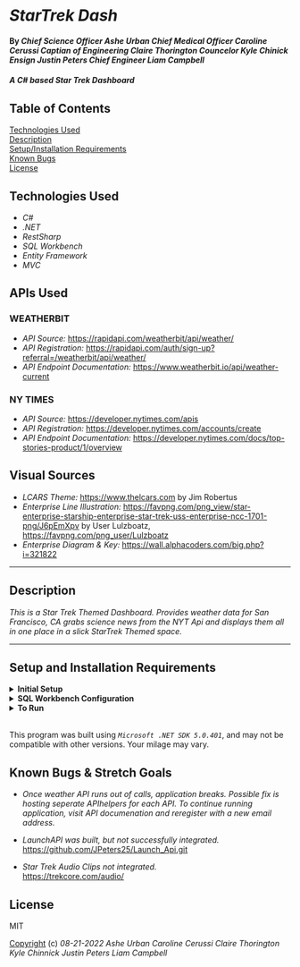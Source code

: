  # _StarTrek Dash_

#### By _Chief Science Officer Ashe Urban Chief Medical Officer Caroline Cerussi Captian of Engineering Claire Thorington Councelor Kyle Chinick  Ensign Justin Peters Chief Engineer Liam Campbell_

#### _A C# based Star Trek Dashboard_

## Table of Contents

[Technologies Used](#technologies-used)  
[Description](#description)  
[Setup/Installation Requirements](#setup-and-installation-requirements)  
[Known Bugs](#known-bugs)  
[License](#License)

## Technologies Used

* _C#_
* _.NET_
* _RestSharp_
* _SQL Workbench_
* _Entity Framework_
* _MVC_

## APIs Used

### WEATHERBIT
* _API Source:_ https://rapidapi.com/weatherbit/api/weather/
* _API Registration:_ https://rapidapi.com/auth/sign-up?referral=/weatherbit/api/weather/
* _API Endpoint Documentation:_ https://www.weatherbit.io/api/weather-current

### NY TIMES
* _API Source:_ https://developer.nytimes.com/apis
* _API Registration:_ https://developer.nytimes.com/accounts/create
* _API Endpoint Documentation:_ https://developer.nytimes.com/docs/top-stories-product/1/overview

## Visual Sources

* _LCARS Theme:_ https://www.thelcars.com by Jim Robertus
* _Enterprise Line Illustration:_ https://favpng.com/png_view/star-enterprise-starship-enterprise-star-trek-uss-enterprise-ncc-1701-png/J6pEmXpv by User Lulzboatz, https://favpng.com/png_user/Lulzboatz
* _Enterprise Diagram & Key:_ https://wall.alphacoders.com/big.php?i=321822

---
## Description

_This is a Star Trek Themed Dashboard. Provides weather data for San Francisco, CA grabs science news from the NYT Api and displays them all in one place in a slick StarTrek Themed space._

---
## Setup and Installation Requirements

<details>
<summary><strong>Initial Setup</strong></summary>
<ol>
<li>Clone this repository to your local machine by running the following command in your preferred terminal application:

   ```Shell
   git clone https://github.com/carolinecerussi/StarTrekDash.git
   ```

<li>Navigate to the root directory – StarTrekDash.
<br>
</details>

<details>
<summary><strong>SQL Workbench Configuration</strong></summary>
<ol>
<li>Create an appsetting.json file in the root directory of the project and add to your .gitignore file*  
   <pre>StarTrekDash
   └── StarTrekDash
    └── appsetting.json</pre>
<li> Insert the following code** : <br>

<pre>{
   "Logging": {
    "LogLevel": {
      "Default": "Warning",
      "System": "Information",
      "Microsoft": "Information"
    }
  },
  "AllowedHosts": "*"
</pre>

</details>

<details>
<summary><strong>To Run</strong></summary>
Navigate to:  
   <pre>StarTrek_Dash
   └── <strong>StarTrekDash</strong></pre>

Run `$ dotnet restore`<br>
Run `$ dotnet build` <br>
Run `$ dotnet run` <br>

</details>

<br>

This program was built using *`Microsoft .NET SDK 5.0.401`*, and may not be compatible with other versions. Your milage may vary.

## Known Bugs & Stretch Goals

* _Once weather API runs out of calls, application breaks. Possible fix is hosting seperate APIhelpers for each API. To continue running application, visit API documenation and reregister with a new email address._

* _LaunchAPI was built, but not successfully integrated._
https://github.com/JPeters25/Launch_Api.git<br>
* _Star Trek Audio Clips not integrated._ <br>
https://trekcore.com/audio/<br>

## License
MIT

[Copyright](/LICENSE) (c) _08-21-2022_ _Ashe Urban Caroline Cerussi Claire Thorington Kyle Chinnick Justin Peters Liam Campbell_